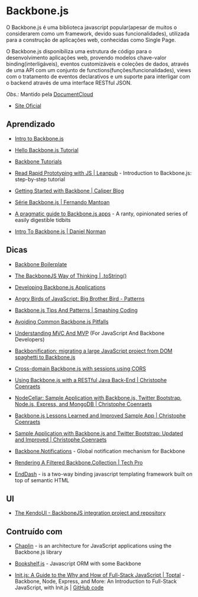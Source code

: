 # Backbone.js

O Backbone.js é uma biblioteca javascript popular(apesar de muitos o considerarem como um framework, devido suas funcionalidades), utilizada para a construção de aplicações web, conhecidas como Single Page. 

O Backbone.js disponibiliza uma estrutura de código para o desenvolvimento aplicações web, provendo modelos chave-valor binding(interligáveis), eventos customizáveis e coleções de dados, através de uma API com um conjunto de functions(funções/funcionalidades), views com o tratamento de eventos declarativos e um suporte para interligar com o backend através de uma interface RESTful JSON.


*Obs.:* Mantido pela [DocumentCloud](http://www.documentcloud.org/)

* [Site Oficial](http://documentcloud.github.com/backbone/)


## Aprendizado

* [Intro to Backbone.js](http://elijahmanor.github.com/talks/intro-to-backbonejs/index.html)

* [Hello Backbone.js Tutorial](http://arturadib.com/hello-backbonejs/)

* [Backbone Tutorials](http://backbonetutorials.com/)

* [Read Rapid Prototyping with JS | Leanpub](https://leanpub.com/rapid-prototyping-with-js/read) - Introduction to Backbone.js: step-by-step tutorial

* [Getting Started with Backbone | Caliper Blog](http://caliper.io/blog/2013/Getting-Started-With-Backbone/)

* [Série Backbone.js | Fernando Mantoan](http://fernandomantoan.com/category/serie-backbone-js/)

* [A pragmatic guide to Backbone.js apps](http://pragmatic-backbone.com/) - A ranty, opinionated series of easily digestible tidbits

* [Intro To Backbone.js | Daniel Norman](http://2color.github.io/2014/04/04/intro-to-backbone/)


## Dicas

* [Backbone Boilerplate](http://backboneboilerplate.com/)

* [The BackboneJS Way of Thinking | .toString()](http://www.to-string.com/2013/04/20/the-backbonejs-way-of-thinking/)

* [Developing Backbone.js Applications](http://addyosmani.github.com/backbone-fundamentals/)

* [Angry Birds of JavaScript: Big Brother Bird - Patterns](http://www.elijahmanor.com/2013/04/angry-birds-of-javascript-big-brother.html)

* [Backbone.js Tips And Patterns | Smashing Coding](http://coding.smashingmagazine.com/2013/08/09/backbone-js-tips-patterns/)

* [Avoiding Common Backbone.js Pitfalls](http://ozkatz.github.com/avoiding-common-backbonejs-pitfalls.html)

* [Understanding MVC And MVP](http://addyosmani.com/blog/understanding-mvc-and-mvp-for-javascript-and-backbone-developers/) (For JavaScript And Backbone Developers)

* [Backbonification: migrating a large JavaScript project from DOM spaghetti to Backbone.js](http://www.ofbrooklyn.com/2012/11/13/backbonification-migrating-javascript-to-backbone/)

* [Cross-domain Backbone.js with sessions using CORS](http://backbonetutorials.com/cross-domain-sessions/)

* [Using Backbone.js with a RESTful Java Back-End | Christophe Coenraets](http://coenraets.org/blog/2012/01/using-backbone-js-with-a-restful-java-back-end/)

* [NodeCellar: Sample Application with Backbone.js, Twitter Bootstrap, Node.js, Express, and MongoDB | Christophe Coenraets](http://coenraets.org/blog/2012/10/nodecellar-sample-application-with-backbone-js-twitter-bootstrap-node-js-express-and-mongodb/)

* [Backbone.js Lessons Learned and Improved Sample App | Christophe Coenraets](http://coenraets.org/blog/2012/01/backbone-js-lessons-learned-and-improved-sample-app/)

* [Sample Application with Backbone.js and Twitter Bootstrap: Updated and Improved | Christophe Coenraets](http://coenraets.org/blog/2013/04/sample-application-with-backbone-js-and-twitter-bootstrap-updated-and-improved/)

* [Backbone.Notifications](http://fatiherikli.github.com/backbone-notifications/) - Global notification mechanism for Backbone

* [Rendering A Filtered Backbone.Collection | Tech Pro](http://tech.pro/tutorial/1519/rendering-a-filtered-backbonecollection)

* [EndDash](http://www.enddash.com/) - is a two-way binding javascript templating framework built on top of semantic HTML


## UI

* [The KendoUI - BackboneJS integration project and repository](http://www.kendoui.com/blogs/teamblog/posts/13-04-11/the-kendoui-backbone-integration-project-and-repository.aspx)


## Contruído com

* [Chaplin](http://chaplinjs.org/) - is an architecture for JavaScript applications using the Backbone.js library

* [Bookshelf.js](http://bookshelfjs.org/) - Javascript ORM with some Backbone

* [Init.js: A Guide to the Why and How of Full-Stack JavaScript | Toptal](http://www.toptal.com/javascript/guide-to-full-stack-javascript-initjs) - Backbone, Node, Express, and More: An Introduction to Full-Stack JavaScript, with Init.js | [GitHub code](https://github.com/picanteverde/init)

